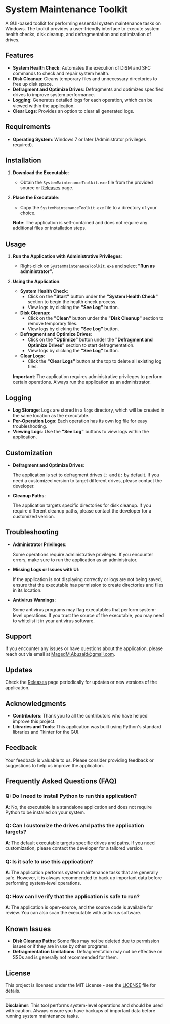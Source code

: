 
# System Maintenance Toolkit

A GUI-based toolkit for performing essential system maintenance tasks on Windows. The toolkit provides a user-friendly interface to execute system health checks, disk cleanup, and defragmentation and optimization of drives.

## Features

- **System Health Check**: Automates the execution of DISM and SFC commands to check and repair system health.
- **Disk Cleanup**: Cleans temporary files and unnecessary directories to free up disk space.
- **Defragment and Optimize Drives**: Defragments and optimizes specified drives to improve system performance.
- **Logging**: Generates detailed logs for each operation, which can be viewed within the application.
- **Clear Logs**: Provides an option to clear all generated logs.

## Requirements

- **Operating System**: Windows 7 or later (Administrator privileges required).

## Installation

1. **Download the Executable**:

   - Obtain the `SystemMaintenanceToolkit.exe` file from the provided source or [Releases](#) page.

2. **Place the Executable**:

   - Copy the `SystemMaintenanceToolkit.exe` file to a directory of your choice.

   **Note**: The application is self-contained and does not require any additional files or installation steps.

## Usage

1. **Run the Application with Administrative Privileges**:

   - Right-click on `SystemMaintenanceToolkit.exe` and select **"Run as administrator"**.

2. **Using the Application**:

   - **System Health Check**:
     - Click on the **"Start"** button under the **"System Health Check"** section to begin the health check process.
     - View logs by clicking the **"See Log"** button.
   - **Disk Cleanup**:
     - Click on the **"Clean"** button under the **"Disk Cleanup"** section to remove temporary files.
     - View logs by clicking the **"See Log"** button.
   - **Defragment and Optimize Drives**:
     - Click on the **"Optimize"** button under the **"Defragment and Optimize Drives"** section to start defragmentation.
     - View logs by clicking the **"See Log"** button.
   - **Clear Logs**:
     - Click the **"Clear Logs"** button at the top to delete all existing log files.

   **Important**: The application requires administrative privileges to perform certain operations. Always run the application as an administrator.

## Logging

- **Log Storage**: Logs are stored in a `logs` directory, which will be created in the same location as the executable.
- **Per-Operation Logs**: Each operation has its own log file for easy troubleshooting.
- **Viewing Logs**: Use the **"See Log"** buttons to view logs within the application.

## Customization

- **Defragment and Optimize Drives**:

  The application is set to defragment drives `C:` and `D:` by default. If you need a customized version to target different drives, please contact the developer.

- **Cleanup Paths**:

  The application targets specific directories for disk cleanup. If you require different cleanup paths, please contact the developer for a customized version.

## Troubleshooting

- **Administrator Privileges**:

  Some operations require administrative privileges. If you encounter errors, make sure to run the application as an administrator.

- **Missing Logs or Issues with UI**:

  If the application is not displaying correctly or logs are not being saved, ensure that the executable has permission to create directories and files in its location.

- **Antivirus Warnings**:

  Some antivirus programs may flag executables that perform system-level operations. If you trust the source of the executable, you may need to whitelist it in your antivirus software.

## Support

If you encounter any issues or have questions about the application, please reach out via email at [MagedM.Abuzaid@gmail.com](mailto:MagedM.Abuzaid@gmail.com).

## Updates

Check the [Releases](#) page periodically for updates or new versions of the application.

## Acknowledgments

- **Contributors**: Thank you to all the contributors who have helped improve this project.
- **Libraries and Tools**: This application was built using Python's standard libraries and Tkinter for the GUI.

## Feedback

Your feedback is valuable to us. Please consider providing feedback or suggestions to help us improve the application.

## Frequently Asked Questions (FAQ)

### Q: Do I need to install Python to run this application?

**A**: No, the executable is a standalone application and does not require Python to be installed on your system.

### Q: Can I customize the drives and paths the application targets?

**A**: The default executable targets specific drives and paths. If you need customization, please contact the developer for a tailored version.

### Q: Is it safe to use this application?

**A**: The application performs system maintenance tasks that are generally safe. However, it is always recommended to back up important data before performing system-level operations.

### Q: How can I verify that the application is safe to run?

**A**: The application is open-source, and the source code is available for review. You can also scan the executable with antivirus software.

## Known Issues

- **Disk Cleanup Paths**: Some files may not be deleted due to permission issues or if they are in use by other programs.
- **Defragmentation Limitations**: Defragmentation may not be effective on SSDs and is generally not recommended for them.

## License

This project is licensed under the MIT License - see the [LICENSE](LICENSE) file for details.

---

**Disclaimer**: This tool performs system-level operations and should be used with caution. Always ensure you have backups of important data before running system maintenance tasks.

```